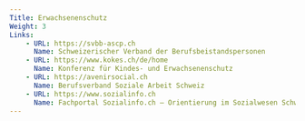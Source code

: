 ```yaml
---
Title: Erwachsenenschutz
Weight: 3
Links:
    - URL: https://svbb-ascp.ch
      Name: Schweizerischer Verband der Berufsbeistandspersonen
    - URL: https://www.kokes.ch/de/home
      Name: Konferenz für Kindes- und Erwachsenenschutz
    - URL: https://avenirsocial.ch
      Name: Berufsverband Soziale Arbeit Schweiz
    - URL: https://www.sozialinfo.ch
      Name: Fachportal Sozialinfo.ch – Orientierung im Sozialwesen Schweiz
---
```

